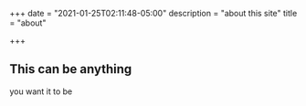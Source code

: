 +++
date = "2021-01-25T02:11:48-05:00"
description = "about this site"
title = "about"

+++

## This can be anything
you want it to be
